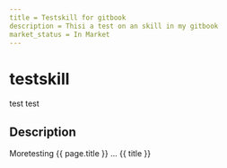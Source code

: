 ```yaml
---
title = Testskill for gitbook
description = Thisi a test on an skill in my gitbook
market_status = In Market
---
```


# testskill

test test

## Description

Moretesting
{{ page.title }}
...
{{ title }}
